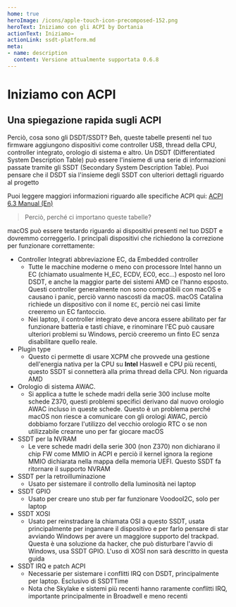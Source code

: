 ```yaml
---
home: true
heroImage: /icons/apple-touch-icon-precomposed-152.png
heroText: Iniziamo con gli ACPI by Dortania
actionText: Iniziamo→
actionLink: ssdt-platform.md
meta:
- name: description
  content: Versione attualmente supportata 0.6.8
---
```


# Iniziamo con ACPI

## Una spiegazione rapida sugli ACPI

Perciò, cosa sono gli DSDT/SSDT? Beh, queste tabelle presenti nel tuo firmware aggiungono dispositivi come controller USB, thread della CPU, controller integrato, orologio di sistema e altro.
Un DSDT (Differentiated System Description Table) può essere l'insieme di una serie di informazioni passate tramite gli SSDT (Secondary System Description Table).
Puoi pensare che il DSDT sia l'insieme degli SSDT con ulteriori dettagli riguardo al progetto

Puoi leggere maggiori informazioni riguardo alle specifiche ACPI qui: [ACPI 6.3 Manual (En)](https://uefi.org/sites/default/files/resources/ACPI_6_3_May16.pdf)

> Perciò, perché ci importano queste tabelle?

macOS può essere testardo riguardo ai dispositivi presenti nel tuo DSDT e dovremmo correggerlo.
I principali dispositivi che richiedono la correzione per funzionare correttamente:

* Controller Integrati abbreviazione EC, da Embedded controller
  * Tutte le macchine moderne o meno con processore Intel hanno un EC (chiamato usualmente H\_EC, ECDV, EC0, ecc...) esposto nel loro DSDT, e anche la maggior parte dei sistemi AMD ce l'hanno esposto. Questi controller generalmente non sono compatibili con macOS e causano i panic, perciò vanno nascosti da macOS. macOS Catalina richiede un dispositivo con il nome `EC`, perciò nei casi limite creeremo un EC fantoccio.
  * Nei laptop, il controller integrato deve ancora essere abilitato per far funzionare batteria e tasti chiave, e rinominare l'EC può causare ulteriori problemi su Windows, perciò creeremo un finto EC senza disabilitare quello reale.
* Plugin type
  * Questo ci permette di usare XCPM che provvede una gestione dell'energia nativa per la CPU su **Intel** Haswell e CPU più recenti, questo SSDT si connetterà alla prima thread della CPU. Non riguarda AMD
* Orologio di sistema AWAC.
  * Si applica a tutte le schede madri della serie 300 incluse molte schede Z370, questi problemi specifici derivano dal nuovo orologio AWAC incluso in queste schede. Questo è un problema perché macOS non riesce a comunicare con gli orologi AWAC, perciò dobbiamo forzare l'utilizzo del vecchio orologio RTC o se non utilizzabile crearne uno per far giocare macOS
* SSDT per la NVRAM
  * Le vere schede madri della serie 300 (non Z370) non dichiarano il chip FW come MMIO in ACPI e perciò il kernel ignora la regione MMIO dichiarata nella mappa della memoria UEFI. Questo SSDT fa ritornare il supporto NVRAM
* SSDT per la retroilluminazione
  * Usato per sistemare il controllo della luminosità nei laptop
* SSDT GPIO
  * Usato per creare uno stub per far funzionare VoodooI2C, solo per laptop
* SSDT XOSI
  * Usato per reinstradare la chiamata OSI a questo SSDT, usata principalmente per ingannare il dispositivo e per farlo pensare di star avviando Windows per avere un maggiore supporto del trackpad. Questa è una soluzione da hacker, che può disturbare l'avvio di Windows, usa SSDT GPIO. L'uso di XOSI non sarà descritto in questa guida
* SSDT IRQ e patch ACPI
  * Necessarie per sistemare i conflitti IRQ con DSDT, principalmente per laptop. Esclusivo di SSDTTime
  * Nota che Skylake e sistemi più recenti hanno raramente conflitti IRQ, importante principalmente in Broadwell e meno recenti
